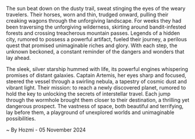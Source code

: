 
The sun beat down on the dusty trail, sweat stinging the eyes of the weary travelers. Their horses, worn and thin, trudged onward, pulling their creaking wagons through the unforgiving landscape. For weeks they had been traversing the unforgiving wilderness, skirting around bandit-infested forests and crossing treacherous mountain passes. Legends of a hidden city, rumored to possess a powerful artifact, fueled their journey, a perilous quest that promised unimaginable riches and glory. With each step, the unknown beckoned, a constant reminder of the dangers and wonders that lay ahead.

The sleek, silver starship hummed with life, its powerful engines whispering promises of distant galaxies. Captain Artemis, her eyes sharp and focused, steered the vessel through a swirling nebula, a tapestry of cosmic dust and vibrant light. Their mission: to reach a newly discovered planet, rumored to hold the key to unlocking the secrets of interstellar travel. Each jump through the wormhole brought them closer to their destination, a thrilling yet dangerous prospect. The vastness of space, both beautiful and terrifying, lay before them, a playground of unexplored worlds and unimaginable possibilities. 

~ By Hozmi - 05 November 2024
